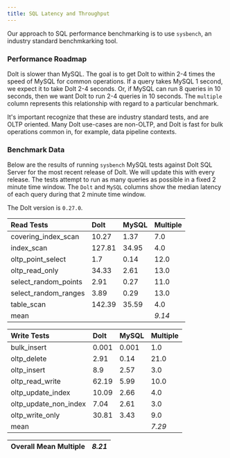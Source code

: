```yaml
---
title: SQL Latency and Throughput
---
```


Our approach to SQL performance benchmarking is to use `sysbench`, an
industry standard benchmkarking tool.

### Performance Roadmap

Dolt is slower than MySQL. The goal is to get Dolt to within 2-4 times
the speed of MySQL for common operations. If a query takes MySQL 1
second, we expect it to take Dolt 2-4 seconds. Or, if MySQL can run 8
queries in 10 seconds, then we want Dolt to run 2-4 queries in 10
seconds. The `multiple` column represents this relationship with
regard to a particular benchmark.

It's important recognize that these are industry standard tests, and
are OLTP oriented. Many Dolt use-cases are non-OLTP, and Dolt is fast
for bulk operations common in, for example, data pipeline contexts.

### Benchmark Data

Below are the results of running `sysbench` MySQL tests against Dolt
SQL Server for the most recent release of Dolt. We will update this
with every release. The tests attempt to run as many queries as
possible in a fixed 2 minute time window. The `Dolt` and `MySQL`
columns show the median latency of each query during that 2 minute
time window.

The Dolt version is `0.27.0`.

| Read Tests | Dolt | MySQL | Multiple |
| :--- | :--- | :--- | :--- |
| covering\_index\_scan | 10.27 | 1.37 | 7.0 |
| index\_scan | 127.81 | 34.95 | 4.0 |
| oltp\_point\_select | 1.7 | 0.14 | 12.0 |
| oltp\_read\_only | 34.33 | 2.61 | 13.0 |
| select\_random\_points | 2.91 | 0.27 | 11.0 |
| select\_random\_ranges | 3.89 | 0.29 | 13.0 |
| table\_scan | 142.39 | 35.59 | 4.0 |
| mean |  |  | _9.14_ |

| Write Tests | Dolt | MySQL | Multiple |
| :--- | :--- | :--- | :--- |
| bulk\_insert | 0.001 | 0.001 | 1.0 |
| oltp\_delete | 2.91 | 0.14 | 21.0 |
| oltp\_insert | 8.9 | 2.57 | 3.0 |
| oltp\_read\_write | 62.19 | 5.99 | 10.0 |
| oltp\_update\_index | 10.09 | 2.66 | 4.0 |
| oltp\_update\_non\_index | 7.04 | 2.61 | 3.0 |
| oltp\_write\_only | 30.81 | 3.43 | 9.0 |
| mean |  |  | _7.29_ |

| Overall Mean Multiple | _8.21_ |
| :--- | :--- |
<br/>

